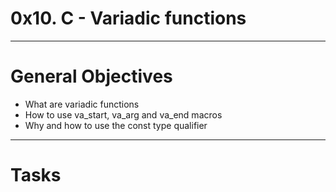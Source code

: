 # 0x10. C - Variadic functions
---

# General Objectives

- What are variadic functions
- How to use va_start, va_arg and va_end macros
- Why and how to use the const type qualifier
---

# Tasks
